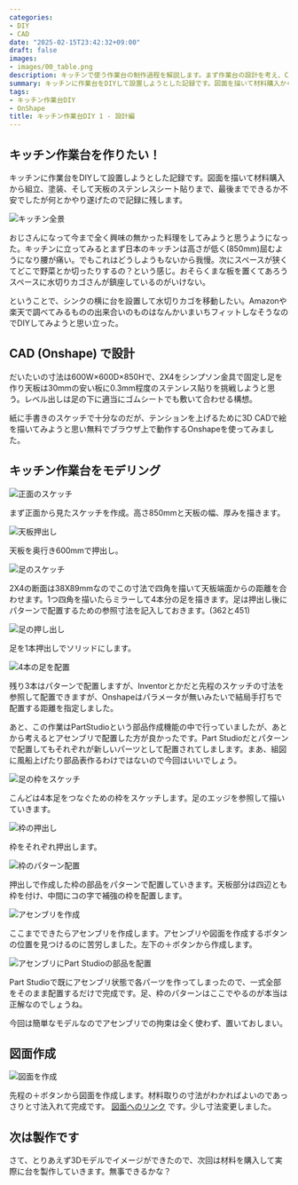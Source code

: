```yaml
---
categories:
- DIY
- CAD
date: "2025-02-15T23:42:32+09:00"
draft: false
images:
- images/00_table.png
description: キッチンで使う作業台の制作過程を解説します。まず作業台の設計を考え、CADで図面を作図します。
summary: キッチンに作業台をDIYして設置しようとした記録です。図面を描いて材料購入から組立、塗装、そして天板のステンレスシート貼りまで何とかやり遂げたので記録に残します。
tags:
- キッチン作業台DIY
- OnShape
title: キッチン作業台DIY 1 - 設計編
---
```


## キッチン作業台を作りたい！

キッチンに作業台をDIYして設置しようとした記録です。図面を描いて材料購入から組立、塗装、そして天板のステンレスシート貼りまで、最後までできるか不安でしたが何とかやり遂げたので記録に残します。

![ キッチン全景 ](./images/DSCF0067_comment.jpg)

おじさんになって今まで全く興味の無かった料理をしてみようと思うようになった。キッチンに立ってみるとまず日本のキッチンは高さが低く(850mm)屈むようになり腰が痛い。でもこれはどうしようもないから我慢。次にスペースが狭くてどこで野菜とか切ったりするの？という感じ。おそらくまな板を置くてあろうスペースに水切りカゴさんが鎮座しているのがいけない。

ということで、シンクの横に台を設置して水切りカゴを移動したい。Amazonや楽天で調べてみるものの出来合いのものはなんかいまいちフィットしなそうなのでDIYしてみようと思い立った。

## CAD (Onshape) で設計

だいたいの寸法は600W×600D×850Hで、2X4をシンプソン金具で固定し足を作り天板は30mmの安い板に0.3mm程度のステンレス貼りを挑戦しようと思う。レベル出しは足の下に適当にゴムシートでも敷いて合わせる構想。

紙に手書きのスケッチで十分なのだが、テンションを上げるために3D
CADで絵を描いてみようと思い無料でブラウザ上で動作するOnshapeを使ってみました。

## キッチン作業台をモデリング

![ 正面のスケッチ ](./images/01_sketch1.PNG)

まず正面から見たスケッチを作成。高さ850mmと天板の幅、厚みを描きます。

![ 天板押出し ](./images/02_ext1.PNG)

天板を奥行き600mmで押出し。

![ 足のスケッチ ](./images/03_sketch2.PNG)

2X4の断面は38X89mmなのでこの寸法で四角を描いて天板端面からの距離を合わせます。1つ四角を描いたらミラーして4本分の足を描きます。足は押出し後にパターンで配置するための参照寸法を記入しておきます。(362と451)

![ 足の押し出し ](./images/04_ext2.PNG)

足を1本押出しでソリッドにします。

![ 4本の足を配置 ](./images/05_ptn2.PNG)

残り3本はパターンで配置しますが、Inventorとかだと先程のスケッチの寸法を参照して配置できますが、Onshapeはパラメータが無いみたいで結局手打ちで配置する距離を指定しました。

あと、この作業はPartStudioという部品作成機能の中で行っていましたが、あとから考えるとアセンブリで配置した方が良かったです。Part
Studioだとパターンで配置してもそれぞれが新しいパーツとして配置されてしまします。まあ、組図に風船上げたり部品表作るわけではないので今回はいいでしょう。

![ 足の枠をスケッチ ](./images/06_sketch3.PNG)

こんどは4本足をつなぐための枠をスケッチします。足のエッジを参照して描いていきます。

![ 枠の押出し ](./images/07_ext4.PNG)

枠をそれぞれ押出します。

![ 枠のパターン配置 ](./images/08_ptn5.PNG)

押出しで作成した枠の部品をパターンで配置していきます。天板部分は四辺とも枠を付け、中間にコの字で補強の枠を配置します。

![ アセンブリを作成 ](./images/09_create1.PNG)

ここまでできたらアセンブリを作成します。アセンブリや図面を作成するボタンの位置を見つけるのに苦労しました。左下の＋ボタンから作成します。

![ アセンブリにPart Studioの部品を配置 ](./images/10_assy.PNG)

Part
Studioで既にアセンブリ状態で各パーツを作ってしまったので、一式全部をそのまま配置するだけで完成です。足、枠のパターンはここでやるのが本当は正解なのでしょうね。

今回は簡単なモデルなのでアセンブリでの拘束は全く使わず、置いておしまい。

## 図面作成

![ 図面を作成 ](./images/11_dwg.PNG)

先程の＋ボタンから図面を作成します。材料取りの寸法がわかればよいのであっさりと寸法入れて完成です。
[図面へのリンク](https://cad.onshape.com/documents/97de75e2cb66e56ca255b36e/w/51e894caddd6c09831f3c5ef/e/6b55f490cc91f4cbf1e031a7)
です。少し寸法変更しました。

## 次は製作です

さて、とりあえず3Dモデルでイメージができたので、次回は材料を購入して実際に台を製作していきます。無事できるかな？
